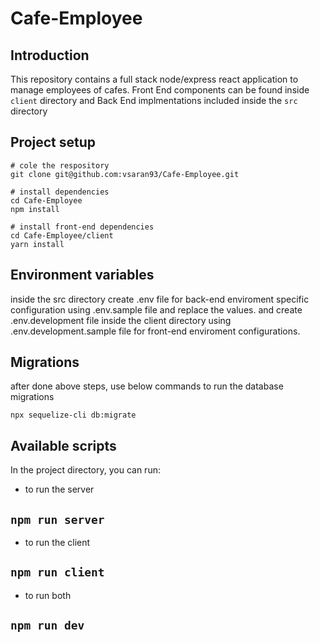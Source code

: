 # Cafe-Employee

## Introduction
This repository contains a full stack node/express react application to manage employees of cafes.
Front End components can be found inside `client` directory and Back End implmentations included inside the `src` directory

## Project setup
```
# cole the respository
git clone git@github.com:vsaran93/Cafe-Employee.git

# install dependencies
cd Cafe-Employee
npm install 

# install front-end dependencies 
cd Cafe-Employee/client
yarn install 
``` 
## Environment variables
inside the src directory create .env file for back-end enviroment specific configuration using .env.sample file and replace the values.
and create .env.development file inside the client directory using .env.development.sample file for front-end enviroment configurations.

## Migrations
after done above steps, use below commands to run the database migrations
```
npx sequelize-cli db:migrate
```

## Available scripts 
In the project directory, you can run:

- to run the server
## `npm run server`

- to run the client 
## `npm run client`

- to run both 
## `npm run dev`

